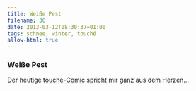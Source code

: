 ```yaml
---
title: Weiße Pest
filename: 36
date: 2013-03-12T08:30:37+01:00
tags: schnee, winter, touché
allow-html: true
---
```

### Weiße Pest

<p>Der heutige <a href="http://www.taz.de/digitaz/.tom/tomdestages?day=2013/03/12">touché-Comic</a> spricht mir ganz aus dem Herzen...</p>


